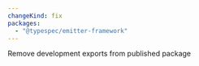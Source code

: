 ```yaml
---
changeKind: fix
packages:
  - "@typespec/emitter-framework"
---
```


Remove development exports from published package
